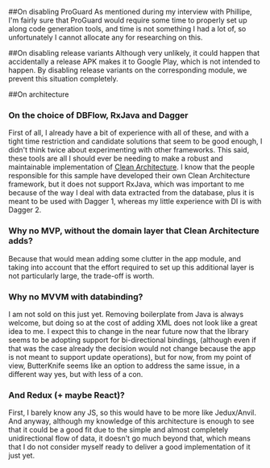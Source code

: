 ##On disabling ProGuard
As mentioned during my interview with Phillipe, I'm fairly sure that ProGuard would require some time to properly set up along code generation tools, and time is not something I had a lot of, so unfortunately I cannot allocate any for researching on this.

##On disabling release variants
Although very unlikely, it could happen that accidentally a release APK makes it to Google Play, which is not intended to happen. By disabling release variants on the corresponding module, we prevent this situation completely.

##On architecture

### On the choice of DBFlow, RxJava and Dagger
First of all, I already have a bit of experience with all of these, and with a tight time restriction and candidate solutions that seem to be good enough, I didn't think twice about experimenting with other frameworks. This said, these tools are all I should ever be needing to make a robust and maintainable implementation of [Clean Architecture](https://github.com/googlesamples/android-architecture/tree/todo-mvp-clean). I know that the people responsible for this sample have developed their own Clean Architecture framework, but it does not support RxJava, which was important to me because of the way I deal with data extracted from the database, plus it is meant to be used with Dagger 1, whereas my little experience with DI is with Dagger 2.

### Why no MVP, without the domain layer that Clean Architecture adds?
Because that would mean adding some clutter in the app module, and taking into account that the effort required to set up this additional layer is not particularly large, the trade-off is worth.

### Why no MVVM with databinding?
I am not sold on this just yet. Removing boilerplate from Java is always welcome, but doing so at the cost of adding XML does not look like a great idea to me. I expect this to change in the near future now that the library seems to be adopting support for bi-directional bindings, (although even if that was the case already the decision would not change because the app is not meant to support update operations), but for now, from my point of view, ButterKnife seems like an option to address the same issue, in a different way yes, but with less of a con.

### And Redux (+ maybe React)?
First, I barely know any JS, so this would have to be more like Jedux/Anvil. And anyway, although my knowledge of this architecture is enough to see that it could be a good fit due to the simple and almost completely unidirectional flow of data, it doesn't go much beyond that, which means that I do not consider myself ready to deliver a good implementation of it just yet.
